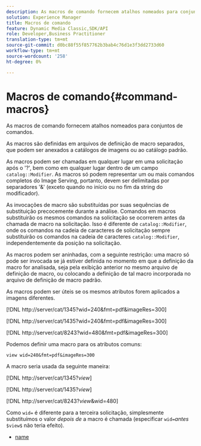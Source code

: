 ```yaml
---
description: As macros de comando fornecem atalhos nomeados para conjuntos de comandos.
solution: Experience Manager
title: Macros de comando
feature: Dynamic Media Classic,SDK/API
role: Developer,Business Practitioner
translation-type: tm+mt
source-git-commit: d0bc88f55f857762b3bab4c76d1e3f3dd2733d60
workflow-type: tm+mt
source-wordcount: '258'
ht-degree: 0%

---
```



# Macros de comando{#command-macros}

As macros de comando fornecem atalhos nomeados para conjuntos de comandos.

As macros são definidas em arquivos de definição de macro separados, que podem ser anexados a catálogos de imagens ou ao catálogo padrão.

As macros podem ser chamadas em qualquer lugar em uma solicitação após o &#39;?&#39;, bem como em qualquer lugar dentro de um campo `catalog::Modifier`. As macros só podem representar um ou mais comandos completos do Image Serving, portanto, devem ser delimitadas por separadores &#39;&amp;&#39; (exceto quando no início ou no fim da string do modificador).

As invocações de macro são substituídas por suas sequências de substituição precocemente durante a análise. Comandos em macros substituirão os mesmos comandos na solicitação se ocorrerem antes da chamada de macro na solicitação. Isso é diferente de `catalog::Modifier`, onde os comandos na cadeia de caracteres de solicitação sempre substituirão os comandos na cadeia de caracteres `catalog::Modifier`, independentemente da posição na solicitação.

As macros podem ser aninhadas, com a seguinte restrição: uma macro só pode ser invocada se já estiver definida no momento em que a definição da macro for analisada, seja pela exibição anterior no mesmo arquivo de definição de macro, ou colocando a definição de tal macro incorporada no arquivo de definição de macro padrão.

As macros podem ser úteis se os mesmos atributos forem aplicados a imagens diferentes.

[!DNL http://server/cat/1345?wid=240&fmt=pdf&imageRes=300]

[!DNL http://server/cat/1435?wid=240&fmt=pdf&imageRes=300]

[!DNL http://server/cat/8243?wid=480&fmt=pdf&imageRes=300]

Podemos definir uma macro para os atributos comuns:

`view wid=240&fmt=pdf&imageRes=300`

A macro seria usada da seguinte maneira:

[!DNL http://server/cat/1345?$view$]

[!DNL http://server/cat/1435?$view$]

[!DNL http://server/cat/8243?$view$&wid=480]

Como `wid=` é diferente para a terceira solicitação, simplesmente substituímos o valor *depois de* a macro é chamada (especificar `wid=`*antes* `$view$` não teria efeito).

+ [name](r-name.md)
